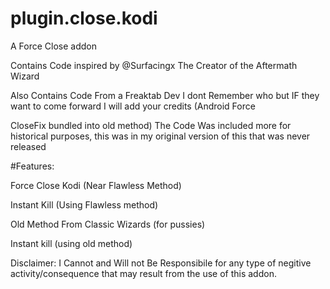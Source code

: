 # plugin.close.kodi
A Force Close addon 

Contains Code inspired by @Surfacingx The Creator of the Aftermath Wizard

Also Contains Code From a Freaktab Dev I dont Remember who but IF they want to come forward I will add your credits (Android Force 

CloseFix bundled into old method) The Code Was included more for historical purposes, this was in my original version of this that was never released 

#Features:

Force Close Kodi (Near Flawless Method)

Instant Kill (Using Flawless method)

Old Method From Classic Wizards (for pussies)

Instant kill (using old method)


Disclaimer: I Cannot and Will not Be Responsibile for any type of negitive activity/consequence that may result from the use of this addon.
